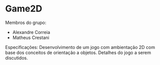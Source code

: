 # Game2D

Membros do grupo:
- Alexandre Correia
- Matheus Crestani

Especificações:
  Desenvolvimento de um jogo com ambientação 2D com base dos conceitos de orientação a objetos. Detalhes do jogo a serem discutidos.
